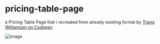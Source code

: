 # pricing-table-page
a Pricing Table Page that i recreated from already existing format by [Travis Williamson on Codepen](https://www.codepen.io/travisw)

![image](https://user-images.githubusercontent.com/119688260/227809534-2a56b981-3097-4a2c-9af6-6d3f9cf586ba.png)

